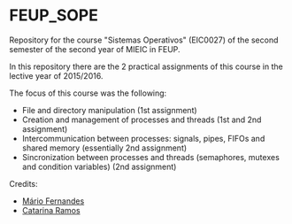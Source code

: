 # FEUP_SOPE
Repository for the course "Sistemas Operativos" (EIC0027) of the second semester of the second year of MIEIC in FEUP.

In this repository there are the 2 practical assignments of this course in the lective year of 2015/2016.

The focus of this course was the following:
* File and directory manipulation (1st assignment)
* Creation and management of processes and threads (1st and 2nd assignment)
* Intercommunication between processes: signals, pipes, FIFOs and shared memory (essentially 2nd assignment)
* Sincronization between processes and threads (semaphores, mutexes and condition variables) (2nd assignment)

Credits:
* [Mário Fernandes](https://github.com/MarioFernandes73)
* [Catarina Ramos](https://github.com/catramos96)
